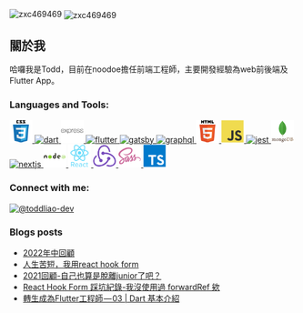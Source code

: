 


<p><img align="left" src="https://github-readme-stats.vercel.app/api/top-langs?username=zxc469469&hide=java,css,html&langs_count=6&show_icons=true&theme=dracula&hide_border=true&locale=en&layout=compact" alt="zxc469469" /></p>

<p>&nbsp;<img align="center" src="https://github-readme-stats.vercel.app/api?username=zxc469469&show_icons=true&theme=dracula&locale=en" alt="zxc469469" /></p>

## 關於我
 哈囉我是Todd，目前在noodoe擔任前端工程師，主要開發經驗為web前後端及Flutter App。
 
<h3 align="left">Languages and Tools:</h3>
<p align="left"> <a href="https://www.w3schools.com/css/" target="_blank"> <img src="https://raw.githubusercontent.com/devicons/devicon/master/icons/css3/css3-original-wordmark.svg" alt="css3" width="40" height="40"/> </a> <a href="https://dart.dev" target="_blank"> <img src="https://www.vectorlogo.zone/logos/dartlang/dartlang-icon.svg" alt="dart" width="40" height="40"/> </a> <a href="https://expressjs.com" target="_blank"> <img src="https://raw.githubusercontent.com/devicons/devicon/master/icons/express/express-original-wordmark.svg" alt="express" width="40" height="40"/> </a> <a href="https://flutter.dev" target="_blank"> <img src="https://www.vectorlogo.zone/logos/flutterio/flutterio-icon.svg" alt="flutter" width="40" height="40"/> </a> <a href="https://www.gatsbyjs.com/" target="_blank"> <img src="https://www.vectorlogo.zone/logos/gatsbyjs/gatsbyjs-icon.svg" alt="gatsby" width="40" height="40"/> </a> <a href="https://graphql.org" target="_blank"> <img src="https://www.vectorlogo.zone/logos/graphql/graphql-icon.svg" alt="graphql" width="40" height="40"/> </a> <a href="https://www.w3.org/html/" target="_blank"> <img src="https://raw.githubusercontent.com/devicons/devicon/master/icons/html5/html5-original-wordmark.svg" alt="html5" width="40" height="40"/> </a> <a href="https://developer.mozilla.org/en-US/docs/Web/JavaScript" target="_blank"> <img src="https://raw.githubusercontent.com/devicons/devicon/master/icons/javascript/javascript-original.svg" alt="javascript" width="40" height="40"/> </a> <a href="https://jestjs.io" target="_blank"> <img src="https://www.vectorlogo.zone/logos/jestjsio/jestjsio-icon.svg" alt="jest" width="40" height="40"/> </a> <a href="https://www.mongodb.com/" target="_blank"> <img src="https://raw.githubusercontent.com/devicons/devicon/master/icons/mongodb/mongodb-original-wordmark.svg" alt="mongodb" width="40" height="40"/> </a> <a href="https://nextjs.org/" target="_blank"> <img src="https://cdn.worldvectorlogo.com/logos/nextjs-3.svg" alt="nextjs" width="40" height="40"/> </a> <a href="https://nodejs.org" target="_blank"> <img src="https://raw.githubusercontent.com/devicons/devicon/master/icons/nodejs/nodejs-original-wordmark.svg" alt="nodejs" width="40" height="40"/> </a> <a href="https://reactjs.org/" target="_blank"> <img src="https://raw.githubusercontent.com/devicons/devicon/master/icons/react/react-original-wordmark.svg" alt="react" width="40" height="40"/> </a> <a href="https://redux.js.org" target="_blank"> <img src="https://raw.githubusercontent.com/devicons/devicon/master/icons/redux/redux-original.svg" alt="redux" width="40" height="40"/> </a> <a href="https://sass-lang.com" target="_blank"> <img src="https://raw.githubusercontent.com/devicons/devicon/master/icons/sass/sass-original.svg" alt="sass" width="40" height="40"/> </a> <a href="https://www.typescriptlang.org/" target="_blank"> <img src="https://raw.githubusercontent.com/devicons/devicon/master/icons/typescript/typescript-original.svg" alt="typescript" width="40" height="40"/> </a> </p>

<h3 align="left">Connect with me:</h3>
<p align="left">
<a href="https://medium.com/@toddliao-dev" target="blank"><img align="center" src="https://raw.githubusercontent.com/rahuldkjain/github-profile-readme-generator/master/src/images/icons/Social/medium.svg" alt="@toddliao-dev" height="30" width="40" /></a>
</p>

### Blogs posts
<!-- BLOG-POST-LIST:START -->
- [2022年中回顧](https://toddliao-dev.medium.com/2022%E5%B9%B4%E4%B8%AD%E5%9B%9E%E9%A1%A7-8dfc69cea6cd?source=rss-b0c58f49ae18------2)
- [人生苦短，我用react hook form](https://toddliao-dev.medium.com/%E4%BA%BA%E7%94%9F%E8%8B%A6%E7%9F%AD-%E6%88%91%E7%94%A8react-hook-form-e40c67e75f21?source=rss-b0c58f49ae18------2)
- [2021回顧-自己也算是脫離junior了吧？](https://toddliao-dev.medium.com/2021%E5%9B%9E%E9%A1%A7-%E8%87%AA%E5%B7%B1%E4%B9%9F%E7%AE%97%E6%98%AF%E8%84%AB%E9%9B%A2junior%E4%BA%86%E5%90%A7-3292c2687aef?source=rss-b0c58f49ae18------2)
- [React Hook Form 踩坑紀錄-我沒使用過 forwardRef 欸](https://toddliao-dev.medium.com/react-hook-form-%E8%B8%A9%E5%9D%91%E7%B4%80%E9%8C%84-%E6%88%91%E6%B2%92%E4%BD%BF%E7%94%A8%E9%81%8E-forwardref-%E6%AC%B8-6b60b545768b?source=rss-b0c58f49ae18------2)
- [轉生成為Flutter工程師 — 03 | Dart 基本介紹](https://toddliao-dev.medium.com/%E8%BD%89%E7%94%9F%E6%88%90%E7%82%BAflutter%E5%B7%A5%E7%A8%8B%E5%B8%AB-03-dart-%E5%9F%BA%E6%9C%AC%E4%BB%8B%E7%B4%B9-4cd8478a32d1?source=rss-b0c58f49ae18------2)
<!-- BLOG-POST-LIST:END -->
